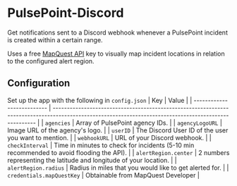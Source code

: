 # PulsePoint-Discord
 Get notifications sent to a Discord webhook whenever a PulsePoint incident is created within a certain range.

 Uses a free [MapQuest API](https://developer.mapquest.com/) key to visually map incident locations in relation to the configured alert region.

## Configuration
Set up the app with the following in `config.json`
| Key                        | Value                                                                                                                                                  |
| -------------------------- | ------------------------------------------------------------------------------------------------------------------------------------------------------ |
| `agencies`                 | Array of PulsePoint agency IDs.                                                                                                                        |
| `agencyLogoURL`            | Image URL of the agency's logo.                                                                                                                        |
| `userID`            | The Discord User ID of the user you want to mention.                                                                                                                         |
| `webhookURL`               | URL of your Discord webhook.                                                                                                                           |
| `checkInterval`            | Time in minutes to check for incidents (5-10 min recommended to avoid flooding the API).                                                               |
| `alertRegion.center`       | 2 numbers representing the latitude and longitude of your location.                                                                                    |
| `alertRegion.radius`       | Radius in miles that you would like to get alerted for.                                                                                                |
| `credentials.mapQuestKey`  | Obtainable from MapQuest Developer                                                                                                                     |
